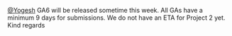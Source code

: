 [@Yogesh](/u/yogesh) GA6 will be released sometime this week. All GAs have a
minimum 9 days for submissions.
We do not have an ETA for Project 2 yet.
Kind regards